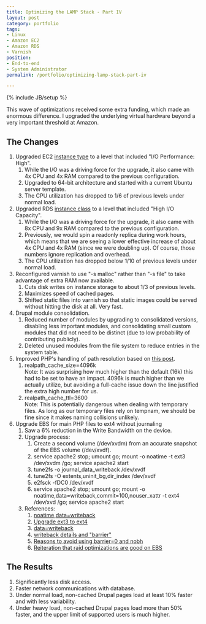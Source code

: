 ```yaml
---
title: Optimizing the LAMP Stack - Part IV
layout: post
category: portfolio
tags:
- Linux
- Amazon EC2
- Amazon RDS
- Varnish
position:
- End-to-end
- System Administrator
permalink: /portfolio/optimizing-lamp-stack-part-iv

---
```

{% include JB/setup %}
<div id="node-172" class="node node-portfolio node-promoted">
  <div class="content clearfix">
    <div class="field field-name-body field-type-text-with-summary field-label-hidden"><div class="field-items"><div class="field-item even"><p>This wave of optimizations received some extra funding, which made an enormous difference. I upgraded the underlying virtual hardware beyond a very important threshold at Amazon.</p>
<h2>
	The Changes</h2>
<ol><li>
		Upgraded EC2 <a href="http://aws.amazon.com/ec2/instance-types/">instance type</a> to a level that included "I/O Performance: High".
		<ol><li>
				While the I/O was a driving force for the upgrade, it also came with 4x CPU and 4x RAM compared to the previous configuration.</li>
			<li>
				Upgraded to 64-bit architecture and started with a current Ubuntu server template.</li>
			<li>
				The CPU utilization has dropped to 1/6 of previous levels under normal load.</li>
		</ol></li>
	<li>
		Upgraded RDS <a href="http://aws.amazon.com/rds/">instance class</a> to a level that included "High I/O Capacity".
		<ol><li>
				While the I/O was a driving force for the upgrade, it also came with 8x CPU and 9x RAM compared to the previous configuration.</li>
			<li>
				Previously, we would spin a readonly replica during work hours, which means that we are seeing a lower effective increase of about 4x CPU and 4x RAM (since we were doubling up). Of course, those numbers ignore replication and overhead.</li>
			<li>
				The CPU utilization has dropped below 1/10 of previous levels under normal load.</li>
		</ol></li>
	<li>
		Reconfigured varnish to use "-s malloc" rather than "-s file" to take advantage of extra RAM now available.
		<ol><li>
				Cuts disk writes on instance storage to about 1/3 of previous levels.</li>
			<li>
				Maximizes speed of cached pages.</li>
			<li>
				Shifted static files into varnish so that static images could be served without hitting the disk at all. Very fast.</li>
		</ol></li>
	<li>
		Drupal module consolidation.
		<ol><li>
				Reduced number of modules by upgrading to consolidated versions, disabling less important modules, and consolidating small custom modules that did not need to be distinct (due to low probability of contributing publicly).</li>
			<li>
				Deleted unused modules from the file system to reduce entries in the system table.</li>
		</ol></li>
	<li>
		Improved PHP's handling of path resolution based on <a href="http://www.achieveinternet.com/enterprise-drupal-blogs/enterprise-drupal-performance-caching-hosting/5-things-you-can-do-improve-performance-and-scal?goback=%2Egde_35920_member_141542337">this post</a>.
		<ol><li>
				realpath_cache_size=4096k<br />
				Note: It was surprising how much higher than the default (16k) this had to be set to have an impact. 4096k is much higher than we actually utilize, but avoiding a full-cache issue down the line justified the extra high number for us.</li>
			<li>
				realpath_cache_ttl=3600<br />
				Note: This is potentially dangerous when dealing with temporary files. As long as our temporary files rely on tempnam, we should be fine since it makes naming collisions unlikely.</li>
		</ol></li>
	<li>
		Upgrade EBS for main PHP files to ext4 without journaling
		<ol><li>
				Saw a 6% reduction in the Write Bandwidth on the device.</li>
			<li>
				Upgrade process:
				<ol><li>
						Create a second volume (/dev/xvdm) from an accurate snapshot of the EBS volume (/dev/xvdf).</li>
					<li>
						service apache2 stop; umount go; mount -o noatime -t ext3 /dev/xvdm /go; service apache2 start</li>
					<li>
						tune2fs -o journal_data_writeback /dev/xvdf</li>
					<li>
						tune2fs -O extents,uninit_bg,dir_index /dev/xvdf</li>
					<li>
						e2fsck -fDC0 /dev/xvdf</li>
					<li>
						service apache2 stop; umount go; mount -o noatime,data=writeback,commit=100,nouser_xattr -t ext4 /dev/xvd /go; service apache2 start</li>
				</ol></li>
			<li>
				References:
				<ol><li>
						<a href="http://www.thedeveloperday.com/tag/ubuntu/">noatime,data=writeback</a></li>
					<li>
						<a href="http://ext4.wiki.kernel.org/index.php/Ext4_Howto#Converting_an_ext3_filesystem_to_ext4">Upgrade ext3 to ext4</a></li>
					<li>
						<a href="http://www.mjmwired.net/kernel/Documentation/filesystems/ext4.txt#381">data=writeback</a></li>
					<li>
						<a href="http://erikugel.wordpress.com/2011/04/14/the-quest-for-the-fastest-linux-filesystem/">writeback details and "barrier"</a></li>
					<li>
						<a href="http://pclinuxos2007.blogspot.com/2009/06/tweaks-to-boot-ext4-filesystem.html">Reasons to avoid using barrier=0 and nobh</a></li>
					<li>
						<a href="http://orion.heroku.com/past/2009/7/29/io_performance_on_ebs/">Reiteration that raid optimizations are good on EBS</a></li>
				</ol></li>
		</ol></li>
</ol><h2>
	The Results</h2>
<ol><li>
		Significantly less disk access.</li>
	<li>
		Faster network communications with database.</li>
	<li>
		Under normal load, non-cached Drupal pages load at least 10% faster and with less variability.</li>
	<li>
		Under heavy load, non-cached Drupal pages load more than 50% faster, and the upper limit of supported users is much higher.</li>
</ol></div></div></div>  </div>
</div>
